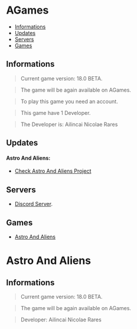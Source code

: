 # AGames

- [Informations](#informations)
- [Updates](#updates)
- [Servers](#servers)
- [Games](#games)

## Informations
> Current game version: 18.0 BETA.

> The game will be again available on AGames.

> To play this game you need an account.

> This game have 1 Developer.

> The Developer is: Ailincai Nicolae Rares

## Updates
#### Astro And Aliens:
- [Check Astro And Aliens Project](https://github.com/Ailincai-Nicolae-Rares/AGames/projects/1)

## Servers
- [Discord Server](https://discord.gg/dBUc67y).

## Games

- [Astro And Aliens](#astro-and-aliens)

# Astro And Aliens
## Informations
> Current game version: 18.0 BETA.

> The game will be again available on AGames.

> Developer: Ailincai Nicolae Rares
